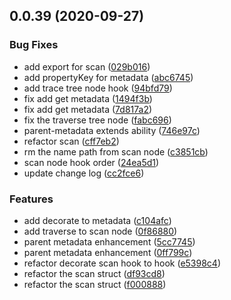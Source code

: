## 0.0.39 (2020-09-27)


### Bug Fixes

* add export for scan ([029b016](https://github.com/augejs/provider-scanner/commit/029b01638284af9671e413d905789dc3458e84b3))
* add propertyKey for metadata ([abc6745](https://github.com/augejs/provider-scanner/commit/abc674518b43c82c9df3b83f99a0caf46ac3a1e1))
* add trace tree node hook ([94bfd79](https://github.com/augejs/provider-scanner/commit/94bfd794d70c824c6edb9861b54a9d2b21a11410))
* fix add get metadata ([1494f3b](https://github.com/augejs/provider-scanner/commit/1494f3bf051c2d294f938c773a986f4e8cc4a3d9))
* fix add get metadata ([7d817a2](https://github.com/augejs/provider-scanner/commit/7d817a2671450bb112ffa301f59997d4fd7972d7))
* fix the traverse tree node ([fabc696](https://github.com/augejs/provider-scanner/commit/fabc69621c3eaa73ebe246620ffb8758cf1b36a8))
* parent-metadata extends ability ([746e97c](https://github.com/augejs/provider-scanner/commit/746e97c446543cb9a467716aaf7ac63111bdb371))
* refactor scan ([cff7eb2](https://github.com/augejs/provider-scanner/commit/cff7eb2dbefe022bf1ef797d1c5c3266106aa030))
* rm the name path from scan node ([c3851cb](https://github.com/augejs/provider-scanner/commit/c3851cbaa82410f0df3eb5029b0d4348e62289d9))
* scan node hook order ([24ea5d1](https://github.com/augejs/provider-scanner/commit/24ea5d169a72df53c65f381c852355fdc081315b))
* update change log ([cc2fce6](https://github.com/augejs/provider-scanner/commit/cc2fce6e14643b479189622e8b93e633c4fd94e2))


### Features

* add decorate to metadata ([c104afc](https://github.com/augejs/provider-scanner/commit/c104afc1b23e55c0ec45bd2e7f5f6b73d24d8093))
* add traverse to scan node ([0f86880](https://github.com/augejs/provider-scanner/commit/0f86880646789ff3b54626718b3dda5935559882))
* parent metadata enhancement ([5cc7745](https://github.com/augejs/provider-scanner/commit/5cc7745479ae0b30b5459124aca487e370d2e07f))
* parent metadata enhancement ([0ff799c](https://github.com/augejs/provider-scanner/commit/0ff799c062813261510dbec97d52992d86878e24))
* refactor  decorate scan hook to hook ([e5398c4](https://github.com/augejs/provider-scanner/commit/e5398c485874b65d61e118dce95c336ce62b7c87))
* refactor the scan struct ([df93cd8](https://github.com/augejs/provider-scanner/commit/df93cd88fcf5717e33312143db5ec96a20c945ba))
* refactor the scan struct ([f000888](https://github.com/augejs/provider-scanner/commit/f00088801575139944f2ecc290d1568b37963d3b))



